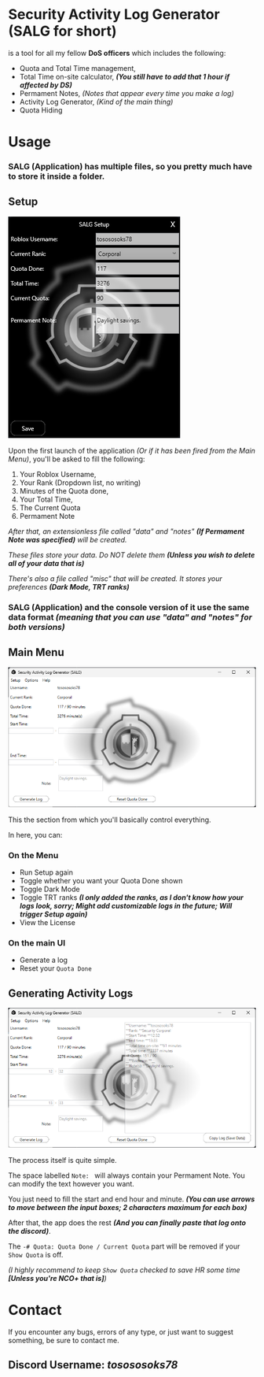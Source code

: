 # Security Activity Log Generator (SALG for short)
is a tool for all my fellow **DoS officers** which includes the following:
  - Quota and Total Time management,
  - Total Time on-site calculator, ***(You still have to add that 1 hour if affected by DS)***
  - Permament Notes, *(Notes that appear every time you make a log)*
  - Activity Log Generator, *(Kind of the main thing)*
  - Quota Hiding

# Usage

### SALG (Application) has multiple files, so you pretty much have to store it inside a folder.

## Setup
![Setup Process](img/setup.png)

Upon the first launch of the application *(Or if it has been fired from the Main Menu)*, you'll be asked to fill the following:
  1. Your Roblox Username,
  2. Your Rank (Dropdown list, no writing)
  3. Minutes of the Quota done,
  4. Your Total Time,
  5. The Current Quota
  6. Permament Note

*After that, an extensionless file called "data" and "notes" **(If Permament Note was specified)** will be created.*

*These files store your data. Do NOT delete them **(Unless you wish to delete all of your data that is)***

*There's also a file called "misc" that will be created. It stores your preferences **(Dark Mode, TRT ranks)***

### SALG (Application) and the console version of it use the same data format *(meaning that you can use "data" and "notes" for both versions)*



## Main Menu
![Main Menu](img/main_menu.png)

This the section from which you'll basically control everything.

In here, you can:
 
### On the Menu
  - Run Setup again
  - Toggle whether you want your Quota Done shown
  - Toggle Dark Mode
  - Toggle TRT ranks ***(I only added the ranks, as I don't know how your logs look, sorry; Might add customizable logs in the future; Will trigger Setup again)***
  - View the License

### On the main UI
  - Generate a log
  - Reset your `Quota Done`



## Generating Activity Logs
![Generating Logs Process](img/log_generating.png)

The process itself is quite simple.

The space labelled `Note: ` will always contain your Permament Note. You can modify the text however you want.

You just need to fill the start and end hour and minute. ***(You can use arrows to move between the input boxes; 2 characters maximum for each box)***

After that, the app does the rest ***(And you can finally paste that log onto the discord)***.


The `-# Quota: Quota Done / Current Quota` part will be removed if your `Show Quota` is off.

*(I highly recommend to keep `Show Quota` checked to save HR some time **[Unless you're NCO+ that is]**)*



# Contact
If you encounter any bugs, errors of any type, or just want to suggest something,
be sure to contact me.

## Discord Username: *tosososoks78*
